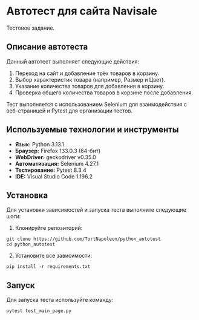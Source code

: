 # Автотест для сайта Navisale
Тестовое задание.

## Описание автотеста
Данный автотест выполняет следующие действия:

1. Переход на сайт и добавление трёх товаров в корзину.
2. Выбор характеристик товара (например, Размер и Цвет).
3. Указание количества товаров для добавления в корзину.
4. Проверка общего количества товаров в корзине после добавления.

Тест выполняется с использованием Selenium для взаимодействия с веб-страницей и Pytest для организации тестов.

## Используемые технологии и инструменты
* **Язык:** Python 3.13.1
* **Браузер:** Firefox 133.0.3 (64-бит)
* **WebDriver:** geckodriver v0.35.0
* **Автоматизация:** Selenium 4.27.1
* **Тестирование:** Pytest 8.3.4
* **IDE:** Visual Studio Code 1.196.2

## Установка
Для установки зависимостей и запуска теста выполните следующие шаги:
1. Клонируйте репозиторий:
```
git clone https://github.com/TortNapoleon/python_autotest
cd python_autotest
```
2. Установите все зависимости:
```
pip install -r requirements.txt
```
## Запуск
Для запуска теста используйте команду:
```
pytest test_main_page.py
```
